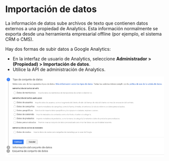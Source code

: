 # Importación de datos

La información de datos sube archivos de texto que contienen datos externos a una propiedad de Analytics. Esta información normalmente se exporta desde una herramienta empresarial offline \(por ejemplo, el sistema CRM o CMS\).

Hay dos formas de subir datos a Google Analytics:

* En la interfaz de usuario de Analytics, seleccione **Administrador &gt; \(Propiedad\) &gt; Importación de datos**.
* Utilice la API de administración de Analytics.

![](../../.gitbook/assets/captura-de-pantalla-2019-09-30-a-la-s-01.29.44.png)



